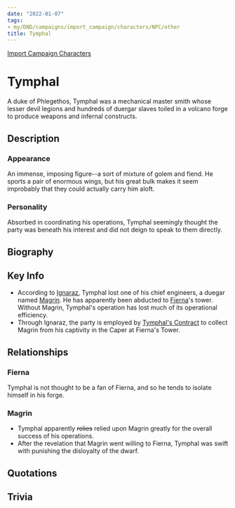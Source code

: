 ```yaml
---
date: "2022-01-07"
tags:
- my/DND/campaigns/import_campaign/characters/NPC/other
title: Tymphal
---
```


[Import Campaign Characters](/dnd/characters/)

# Tymphal

A duke of Phlegethos, Tymphal was a mechanical master smith whose lesser devil legions and hundreds of duergar slaves toiled in a volcano forge to produce weapons and infernal constructs. 

## Description

### Appearance

An immense, imposing figure--a sort of mixture of golem and fiend. He sports a pair of enormous wings, but his great bulk makes it seem improbably that they could actually carry him aloft.

### Personality

Absorbed in coordinating his operations, Tymphal seemingly thought the party was beneath his interest and did not deign to speak to them directly.

## Biography

## Key Info

- According to [Ignaraz](/dnd/characters/np-cs/ignaraz/), Tymphal lost one of his chief engineers, a duegar named [Magrin](/dnd/characters/np-cs/magrin/). He has apparently been abducted to [Fierna](/dnd/characters/np-cs/fierna/)'s tower. Without Magrin, Tymphal's operation has lost much of its operational efficiency.
- Through Ignaraz, the party is employed by [Tymphal's Contract](/dnd/other-notes/tymphals-contract/) to collect Magrin from his captivity in the Caper at Fierna's Tower.

## Relationships

### Fierna

Tymphal is not thought to be a fan of Fierna, and so he tends to isolate himself in his forge.

### Magrin

- Tymphal apparently ~~relies~~ relied upon Magrin greatly for the overall success of his operations.
- After the revelation that Magrin went willing to Fierna, Tymphal was swift with punishing the disloyalty of the dwarf.

## Quotations

## Trivia